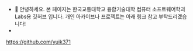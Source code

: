 - 👋 안녕하세요. 본 페이지는 한국교통대학교 융합기술대학 컴퓨터 소프트웨어학괴 Labs용 깃허브 입니다. 개인 아카이브나 프로젝트는 아래 링크 참고 부탁드리겠습니다!
- <br/>
https://github.com/yuik371

<!---
yuik0712/yuik0712 is a ✨ special ✨ repository because its `README.md` (this file) appears on your GitHub profile.
You can click the Preview link to take a look at your changes.
--->
